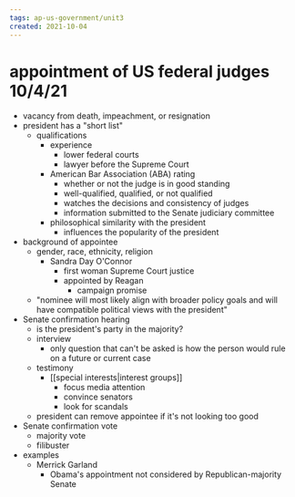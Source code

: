 ```yaml
---
tags: ap-us-government/unit3 
created: 2021-10-04
---
```


# appointment of US federal judges 10/4/21

- vacancy from death, impeachment, or resignation
- president has a "short list"
	- qualifications
		- experience
			- lower federal courts
			- lawyer before the Supreme Court
		- American Bar Association (ABA) rating
			- whether or not the judge is in good standing
			- well-qualified, qualified, or not qualified
			- watches the decisions and consistency of judges
			- information submitted to the Senate judiciary committee
		- philosophical similarity with the president
			- influences the popularity of the president
- background of appointee
	- gender, race, ethnicity, religion
		- Sandra Day O'Connor
			- first woman Supreme Court justice
			- appointed by Reagan
				- campaign promise
	- "nominee will most likely align with broader policy goals and will have compatible political views with the president"
- Senate confirmation hearing
	- is the president's party in the majority?
	- interview
		- only question that can't be asked is how the person would rule on a future or current case
	- testimony
		- [[special interests|interest groups]]
			- focus media attention
			- convince senators
			- look for scandals
	- president can remove appointee if it's not looking too good
- Senate confirmation vote
	- majority vote
	- filibuster
- examples
	- Merrick Garland
		- Obama's appointment not considered by Republican-majority Senate 
